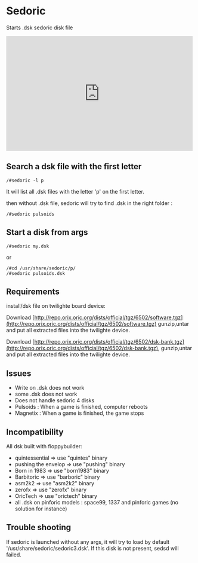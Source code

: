 # Sedoric

Starts .dsk sedoric disk file

<iframe width="500" height="308" src="https://youtu.be/embed/ZElaqi_xa6U" title="Twilighte board : Start sedoric" frameborder="0" allow="accelerometer; autoplay; clipboard-write; encrypted-media; gyroscope; picture-in-picture; web-share" allowfullscreen></iframe>

## Search a dsk file with the first letter

```code
/#sedoric -l p
```

It will list all .dsk files with the letter 'p' on the first letter.

then without .dsk file, sedoric will try to find .dsk in the right folder :

```code
/#sedoric pulsoids
```

## Start a disk from args

```code
/#sedoric my.dsk
```

or

```code
/#cd /usr/share/sedoric/p/
/#sedoric pulsoids.dsk
```

## Requirements

install/dsk file on twilighte board device:

Download [http://repo.orix.oric.org/dists/official/tgz/6502/software.tgz](http://repo.orix.oric.org/dists/official/tgz/6502/software.tgz) gunzip,untar and put all extracted files into the twilighte device.

Download [http://repo.orix.oric.org/dists/official/tgz/6502/dsk-bank.tgz](http://repo.orix.oric.org/dists/official/tgz/6502/dsk-bank.tgz), gunzip,untar and put all extracted files into the twilighte device.

## Issues

* Write on .dsk does not work
* some .dsk does not work
* Does not handle sedoric 4 disks
* Pulsoids : When a game is finished, computer reboots
* Magnetix : When a game is finished, the game stops

## Incompatibility

All dsk built with floppybuilder:

* quintessential =>  use "quintes" binary
* pushing the envelop =>  use "pushing" binary
* Born in 1983 =>  use "born1983" binary
* Barbitoric =>  use "barboric" binary
* asm2k2 =>  use "asm2k2" binary
* zerofx =>  use "zerofx" binary
* OricTech =>  use "orictech" binary
* all .dsk on pinforic models : space99, 1337 and pinforic games (no solution for instance)

## Trouble shooting

If sedoric is launched without any args, it will try to load by default '/usr/share/sedoric/sedoric3.dsk'. If this disk is not present, sedsd will failed.
